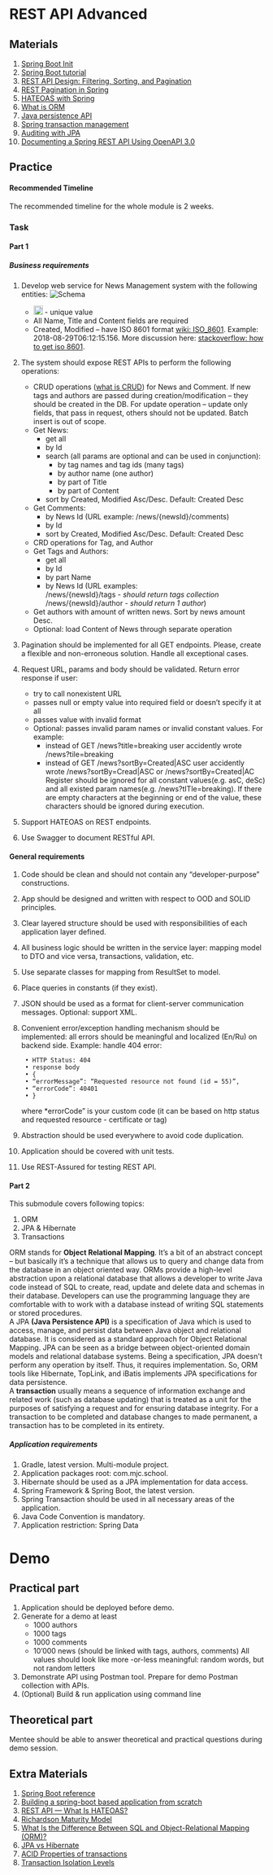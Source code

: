 # REST API Advanced

## Materials

1. [Spring Boot Init](https://start.spring.io/)
2. [Spring Boot tutorial](https://spring.io/guides/gs/rest-service/)
3. [REST API Design: Filtering, Sorting, and Pagination](https://www.moesif.com/blog/technical/api-design/REST-API-Design-Filtering-Sorting-and-Pagination/)
4. [REST Pagination in Spring](https://www.baeldung.com/rest-api-pagination-in-spring/)
5. [HATEOAS with Spring](https://spring.io/guides/gs/rest-hateoas/)
6. [What is ORM](https://www.educba.com/what-is-orm/)
7. [Java persistence API](https://www.vogella.com/tutorials/JavaPersistenceAPI/article.html)
8. [Spring transaction management](https://docs.spring.io/spring/docs/4.2.x/spring-framework-reference/html/transaction.html)
9. [Auditing with JPA](https://www.baeldung.com/database-auditing-jpa#auditing)
10. [Documenting a Spring REST API Using OpenAPI 3.0](https://www.baeldung.com/spring-rest-openapi-documentation)

## Practice

#### Recommended Timeline
The recommended timeline for the whole module is 2 weeks.

### Task

#### Part 1

##### Business requirements

1. Develop web service for News Management system with the following entities:
   ![Schema](./media/schema.jpg)
   * <img src="./media/snowflake.jpg" alt="Snowflake" width="18"/> - unique value
   * All Name, Title and Content fields are required
   * Created, Modified – have ISO 8601 format [wiki: ISO_8601](https://en.wikipedia.org/wiki/ISO_8601). Example: 2018-08-29T06:12:15.156. More discussion here: [stackoverflow: how to get iso 8601](https://stackoverflow.com/questions/3914404/how-to-get-current-moment-in-iso-8601-format-with-date-hour-and-minute).
     
2. The system should expose REST APIs to perform the following operations:
   * CRUD operations ([what is CRUD](https://en.wikipedia.org/wiki/Create,_read,_update_and_delete)) for News and Comment. If new tags and authors are passed during creation/modification – they should be created in the DB. For update operation – update only fields, that pass in request, others should not be updated. Batch insert is out of scope.
   * Get News:
     * get all
     * by Id
     * search (all params are optional and can be used in conjunction):
       * by tag names and tag ids (many tags)
       * by author name (one author)
       * by part of Title
       * by part of Content
     * sort by Created, Modified Asc/Desc. Default: Created Desc
   * Get Comments:
     * by News Id (URL example: /news/{newsId}/comments)
     * by Id
     * sort by Created, Modified Asc/Desc. Default: Created Desc
   * CRD operations for Tag, and Author
   * Get Tags and Authors:
     * get all
     * by Id
     * by part Name
     * by News Id (URL examples:\
           /news/{newsId}/tags - *should return tags collection*\
           /news/{newsId}/author - *should return 1 author*)
   * Get authors with amount of written news. Sort by news amount Desc.
   * Optional:  load Content of News through separate operation
3. Pagination should be implemented for all GET endpoints. Please, create a flexible and non-erroneous solution. Handle all exceptional cases.
4. Request URL, params and body should be validated.
   Return error response if user:
   * try to call nonexistent URL
   * passes null or empty value into required field or doesn’t specify it at all
   * passes value with invalid format
   * Optional: passes invalid param names or invalid constant values. For example:
     * instead of GET /news?title=breaking user accidently wrote /news?tile=breaking
     * instead of GET /news?sortBy=Created|ASC user accidently wrote /news?sortBy=Cread|ASC or /news?sortBy=Created|AC
   Register should be ignored for all constant values(e.g. asC, deSc) and all existed param names(e.g. /news?tITle=breaking).
   If there are empty characters at the beginning or end of the value, these characters should  be ignored during execution.
5. Support HATEOAS on REST endpoints.
6. Use Swagger to document RESTful API.

#### General requirements

1. Code should be clean and should not contain any “developer-purpose” constructions.
2. App should be designed and written with respect to OOD and SOLID principles.
3. Clear layered structure should be used with responsibilities of each application layer defined.
4. All business logic should be written in the service layer: mapping model to DTO and vice versa, transactions, validation, etc.
5. Use separate classes for mapping from ResultSet to model.
6. Place queries in constants (if they exist).
7. JSON should be used as a format for client-server communication messages. Optional: support XML.
8. Convenient error/exception handling mechanism should be implemented: all errors should be meaningful and localized (En/Ru) on backend side. Example: handle 404 error:

        • HTTP Status: 404
        • response body    
        • {
        • “errorMessage”: “Requested resource not found (id = 55)”,
        • “errorCode”: 40401
        • }

    where *errorCode” is your custom code (it can be based on http status and requested resource - certificate or tag)
9. Abstraction should be used everywhere to avoid code duplication.
10. Application should be covered with unit tests.
11. Use REST-Assured for testing REST API.

#### Part 2

This submodule covers following topics:
1. ORM
2. JPA & Hibernate
3. Transactions

ORM stands for **Object Relational Mapping**. It’s a bit of an abstract concept – but basically it’s a technique that allows us to query and change data from the database in an object oriented way. ORMs provide a high-level abstraction upon a relational database that allows a developer to write Java code instead of SQL to create, read, update and delete data and schemas in their database. Developers can use the programming language they are comfortable with to work with a database instead of writing SQL statements or stored procedures.\
A JPA **(Java Persistence API)** is a specification of Java which is used to access, manage, and persist data between Java object and relational database. It is considered as a standard approach for Object Relational Mapping. JPA can be seen as a bridge between object-oriented domain models and relational database systems. Being a specification, JPA doesn't perform any operation by itself. Thus, it requires implementation. So, ORM tools like Hibernate, TopLink, and iBatis implements JPA specifications for data persistence.\
A **transaction** usually means a sequence of information exchange and related work (such as database updating) that is treated as a unit for the purposes of satisfying a request and for ensuring database integrity. For a transaction to be completed and database changes to made permanent, a transaction has to be completed in its entirety.

##### Application requirements

1. Gradle, latest version. Multi-module project.
2. Application packages root: com.mjc.school.
3. Hibernate should be used as a JPA implementation for data access.
4. Spring Framework & Spring Boot, the latest version.
5. Spring Transaction should be used in all necessary areas of the application.
6. Java Code Convention is mandatory.
7. Application restriction: Spring Data

# Demo
## Practical part

1. Application should be deployed before demo.
2. Generate for a demo at least
    - 1000 authors
    - 1000 tags
    - 1000 comments
    - 10’000 news (should be linked with tags, authors, comments)
      All values should look like more -or-less meaningful: random words, but not random letters
3. Demonstrate API using Postman tool. Prepare for demo Postman collection with APIs.
4. (Optional) Build & run application using command line

## Theoretical part

Mentee should be able to answer theoretical and practical questions during demo session.

## Extra Materials

1. [Spring Boot reference](https://spring.io/projects/spring-boot/)
2. [Building a spring-boot based application from scratch](https://medium.com/@lastbyte/building-a-spring-boot-based-application-from-scratch-41a4f6c9e2a9)
3. [REST API — What Is HATEOAS?](https://dzone.com/articles/rest-api-what-is-hateoas)
4. [Richardson Maturity Model](https://martinfowler.com/articles/richardsonMaturityModel.html)
5. [What Is the Difference Between SQL and Object-Relational Mapping (ORM)?](https://www.kdnuggets.com/2022/02/difference-sql-object-relational-mapping-orm.html)
6. [JPA vs Hibernate](https://www.javatpoint.com/jpa-vs-hibernate)
7. [ACID Properties of transactions](https://www.geeksforgeeks.org/acid-properties-in-dbms/)
8. [Transaction Isolation Levels](https://www.geeksforgeeks.org/transaction-isolation-levels-dbms/)
